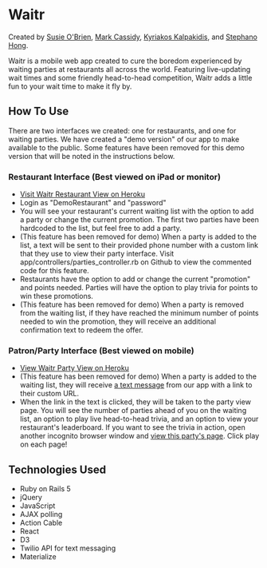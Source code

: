 # Waitr

Created by [Susie O'Brien](https://github.com/susancal), [Mark Cassidy](https://github.com/mcassid3), [Kyriakos Kalpakidis](https://github.com/kjkalpa), and [Stephano Hong](https://github.com/stephanoH).

Waitr is a mobile web app created to cure the boredom experienced by waiting parties at restaurants all across the world. Featuring live-updating wait times and some friendly head-to-head competition, Waitr adds a little fun to your wait time to make it fly by.

## How To Use
There are two interfaces we created: one for restaurants, and one for waiting parties. We have created a "demo version" of our app to make available to the public. Some features have been removed for this demo version that will be noted in the instructions below.

### Restaurant Interface (Best viewed on iPad or monitor)
* [Visit Waitr Restaurant View on Heroku](http://waitr-app.herokuapp.com)
* Login as "DemoRestaurant" and "password"
* You will see your restaurant's current waiting list with the option to add a party or change the current promotion. The first two parties have been hardcoded to the list, but feel free to add a party. 
* (This feature has been removed for demo) When a party is added to the list, a text will be sent to their provided phone number with a custom link that they use to view their party interface. Visit app/controllers/parties_controller.rb on Github to view the commented code for this feature.
* Restaurants have the option to add or change the current "promotion" and points needed. Parties will have the option to play trivia for points to win these promotions.
* (This feature has been removed for demo) When a party is removed from the waiting list, if they have reached the minimum number of points needed to win the promotion, they will receive an additional confirmation text to redeem the offer.

### Patron/Party Interface (Best viewed on mobile)
* [View Waitr Party View on Heroku](http://waitr-app.herokuapp.com/restaurants/1/parties/098765)
* (This feature has been removed for demo) When a party is added to the waiting list, they will receive [a text message](http://i.imgur.com/Puv06sb.jpg) from our app with a link to their custom URL.
* When the link in the text is clicked, they will be taken to the party view page. You will see the number of parties ahead of you on the waiting list, an option to play live head-to-head trivia, and an option to view your restaurant's leaderboard.
If you want to see the trivia in action, open another incognito browser window and [view this party's page](http://waitr-app.herokuapp.com/restaurants/1/parties/123456). Click play on each page!

## Technologies Used
* Ruby on Rails 5
* jQuery
* JavaScript
* AJAX polling
* Action Cable
* React
* D3
* Twilio API for text messaging
* Materialize
